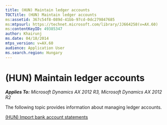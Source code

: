 ```yaml
---
title: (HUN) Maintain ledger accounts
TOCTitle: (HUN) Maintain ledger accounts
ms:assetid: 367c54f8-089d-41bb-97cd-0dc279847685
ms:mtpsurl: https://technet.microsoft.com/library/JJ664258(v=AX.60)
ms:contentKeyID: 49385347
author: Khairunj
ms.date: 04/18/2014
mtps_version: v=AX.60
audience: Application User
ms.search.region: Hungary
---
```


# (HUN) Maintain ledger accounts 


_**Applies To:** Microsoft Dynamics AX 2012 R3, Microsoft Dynamics AX 2012 R2_

The following topic provides information about managing ledger accounts.

[(HUN) Import bank account statements](hun-import-bank-account-statements.md)

  



